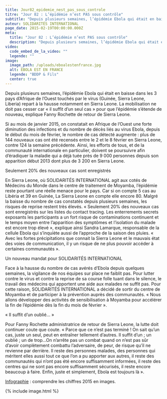 ```yaml
---
title: Jour82_epidemie_nest_pas_sous_controle
titre: "Jour 82 : L’épidémie n’est PAS sous contrôle"
subtitle: "Depuis plusieurs semaines, l’épidémie Ebola qui était en baisse dans les 3 pays d’Afrique de l’Ouest touchés par le virus (Guinée, Sierra Leone, Liberia) repart à la hausse notamment en Sierra Leone..."
auteur: SOLIDARITÉS INTERNATIONAL
page_date: 2015-02-19T00:00:00.000Z
meta:
  title: "Jour 82 : L’épidémie n’est PAS sous contrôle"
  description: "Depuis plusieurs semaines, l’épidémie Ebola qui était en baisse dans les 3 pays d’Afrique de l’Ouest touchés par le virus (Guinée, Sierra Leone, Liberia) repart à la hausse notamment en Sierra Leone..."
video:
  code_embed_de_la_video: ""
  legende: ""
image:
  image_path: /uploads/eboalestenfrance.jpg
  alt: EBOLA EST EN FRANCE
  legende: "BDDP & Fils"
  center: true
---
```

Depuis plusieurs semaines, l’&eacute;pid&eacute;mie Ebola qui &eacute;tait en baisse dans les 3 pays d’Afrique de l’Ouest touch&eacute;s par le virus (Guin&eacute;e, Sierra Leone, Liberia) repart &agrave; la hausse notamment en Sierra Leone. La mobilisation ne doit pas cesser car &laquo; il suffit d’un seul cas &raquo; pour que l’&eacute;pid&eacute;mie s’&eacute;tende de nouveau, explique Fanny Rochette de retour de Sierra Leone.

Si au mois de janvier 2015, on constatait en Afrique de l’Ouest une forte diminution des infections et du nombre de d&eacute;c&egrave;s li&eacute;s au virus Ebola, depuis le d&eacute;but du mois de f&eacute;vrier, le nombre de cas d&eacute;tect&eacute; augmente : plus de 144 nouveaux cas ont &eacute;t&eacute; recens&eacute;s entre le 2 et le 8 f&eacute;vrier en Sierra Leone, contre 124 la semaine pr&eacute;c&eacute;dente. Ainsi, les efforts de tous, et de la communaut&eacute; internationale en particulier, doivent se poursuivre afin d’&eacute;radiquer la maladie qui a d&eacute;j&agrave; tu&eacute;e pr&egrave;s de 9 000 personnes depuis son apparition d&eacute;but 2013 dont plus de 3 200 en Sierra Leone.

Seulement 20% des nouveaux cas sont enregistr&eacute;s

En Sierra Leone, o&ugrave; SOLIDARIT&Eacute;S INTERNATIONAL agit aux cot&eacute;s de M&eacute;decins du Monde dans le centre de traitement de Moyamba, l’&eacute;pid&eacute;mie reste pourtant une r&eacute;elle menace pour le pays. Car si on compte 5 cas au Lib&eacute;ria et 39 en Guin&eacute;e, La Sierra Leone en compte elle encore 80. Malgr&eacute; la baisse du nombre de cas constat&eacute;s depuis plusieurs semaines, les risques de reprise restent tr&egrave;s &eacute;lev&eacute;s. &laquo; Seulement 20% des nouveaux cas sont enregistr&eacute;s sur les listes du contact tracing. Les enterrements secrets exposants les participants a un fort risque de contaminations continuent et le temps moyen entre l’apparition des sympt&ocirc;mes et l’isolation du malade est encore trop &eacute;lev&eacute; &raquo;, explique ainsi Sandra Lamarque, responsable de la cellule Ebola qui s’inqui&egrave;te aussi de l’approche de la saison des pluies. &laquo; Avec les fortes pr&eacute;cipitations que connait la Sierra Leone et le mauvais &eacute;tat des voies de communication, il y un risque de ne plus pouvoir acc&eacute;der &agrave; certaines communaut&eacute;s &raquo;.

Un nouveau mandat pour SOLIDARIT&Eacute;S INTERNATIONAL

Face &agrave; la hausse du nombre de cas av&eacute;r&eacute;s d’Ebola depuis quelques semaines, la vigilance de nos &eacute;quipes sur place ne faiblit pas. Pour lutter contre le virus et contre la reprise de sa course folle tuant dans le silence, le travail des m&eacute;decins qui apportent une aide aux malades ne suffit pas. Pour cette raison, SOLIDARIT&Eacute;S INTERNATIONAL a d&eacute;cid&eacute; de sortir du centre de Moyamba et de participer &agrave; la pr&eacute;vention aupr&egrave;s des communaut&eacute;s. &laquo; Nous allons d&eacute;velopper des activit&eacute;s de sensibilisation &agrave; Moyamba pour acc&eacute;l&eacute;rer la fin de l’&eacute;pid&eacute;mie d&egrave;s la fin du mois de f&eacute;vrier &raquo;.

&laquo; Il suffit d’un oubli&eacute;… &raquo;

Pour Fanny Rochette administratrice de retour de Sierra Leone, la lutte doit continuer coute que coute. &laquo; Parce que ce n’est pas termin&eacute; ! On sait qu’un cas, juste un seul, peut en entra&icirc;ner tellement d’autres. Il suffit d’un ; un oubli&eacute; ; un de trop…On n’arr&ecirc;te pas un combat quand on n’est pas s&ucirc;r d’avoir compl&egrave;tement combattu l’adversaire, de peur, de risque qu’il ne revienne par derri&egrave;re. Il reste des personnes malades, des personnes qui m&eacute;ritent elles aussi tout ce que l’on a pu apporter aux autres, il reste des communaut&eacute;s qui n’ont pas &eacute;t&eacute; encore suffisamment inform&eacute;es, il reste des centres qui ne sont pas encore suffisamment s&eacute;curis&eacute;s, il reste encore beaucoup &agrave; faire. Enfin, juste et simplement, Ebola est toujours l&agrave; &raquo;.

[Infographie](http://www.solidarites.org/fr/nos-missions/ebola-sierra-leone/actualites-sierra-leone/1071-ebola-les-risques-de-reprise-sont-eleves) : comprendre les chiffres 2015 en images.

{% include image.html %}